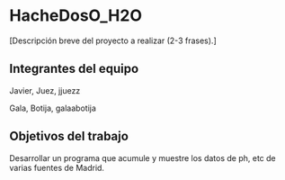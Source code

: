 # HacheDosO_H2O

[Descripción breve del proyecto a realizar (2-3 frases).]

## Integrantes del equipo

Javier, Juez, jjuezz

Gala, Botija, galaabotija

## Objetivos del trabajo

Desarrollar un programa que acumule y muestre los datos de ph, etc de varias fuentes de Madrid. 
